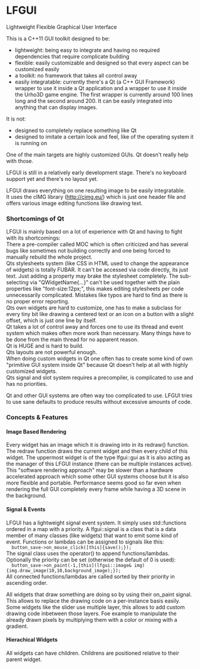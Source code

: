 # LFGUI
Lightweight Flexible Graphical User Interface

This is a C++11 GUI toolkit designed to be:
- lightweight: being easy to integrate and having no required dependencies that require complicate building 
- flexible: easily customizable and designed so that every aspect can be customized easily
- a toolkit: no framework that takes all control away
- easily integratable: currently there's a Qt (a C++ GUI Framework) wrapper to use it inside a Qt application and a wrapper to use it inside the Urho3D game engine. The first wrapper is currently around 100 lines long and the second around 200. It can be easily integrated into anything that can display images.

It is not:
- designed to completely replace something like Qt
- designed to imitate a certain look and feel, like of the operating system it is running on

One of the main targets are highly customized GUIs. Qt doesn't really help with those.

LFGUI is still in a relatively early development stage. There's no keyboard support yet and there's no layout yet.

LFGUI draws everything on one resulting image to be easily integratable.  
It uses the cIMG library (http://cimg.eu/) which is just one header file and offers various image editing functions like drawing text.

### Shortcomings of Qt

LFGUI is mainly based on a lot of experience with Qt and having to fight with its shortcomings:  
There a pre-compiler called MOC which is often criticized and has several bugs like sometimes not building correctly and one being forced to manually rebuild the whole project.  
Qts stylesheets system (like CSS in HTML used to change the appearance of widgets) is totally FUBAR. It can't be accessed via code directly, its just text. Just adding a property may brake the stylesheet completely. The sub-selecting via "QWidgetName{...}" can't be used together with the plain properties like "font-size:12px;", this makes editing stylesheets per code unnecessarily complicated. Mistakes like typos are hard to find as there is no proper error reporting.  
Qts own widgets are hard to customize, one has to make a subclass for every tiny bit like drawing a centered text or an icon on a button with a slight offset, which is just one line by itself.  
Qt takes a lot of control away and forces one to use its thread and event system which makes often more work than necessary. Many things have to be done from the main thread for no apparent reason.  
Qt is HUGE and is hard to build.  
Qts layouts are not powerful enough.  
When doing custom widgets in Qt one often has to create some kind of own "primitive GUI system inside Qt" because Qt doesn't help at all with highly customized widgets.  
Qts signal and slot system requires a precompiler, is complicated to use and has no priorities.

Qt and other GUI systems are often way too complicated to use. LFGUI tries to use sane defaults to produce results without excessive amounts of code.

### Concepts & Features

#### Image Based Rendering
  
Every widget has an image which it is drawing into in its redraw() function. The redraw function draws the current widget and then every child of this widget. The uppermost widget is of the type lfgui::gui as it is also acting as the manager of this LFGUI instance (there can be multiple instances active).  
This "software rendering approach" may be slower than a hardware accelerated approach which some other GUI systems choose but it is also more flexible and portable. Performance seems good so far even when rendering the full GUI completely every frame while having a 3D scene in the background.

#### Signal & Events

LFGUI has a lightweight signal event system. It simply uses std::functions ordered in a map with a priority.
A lfgui::signal is a class that is a data member of many classes (like widgets) that want to emit some kind of event. Functions or lambdas can be assigned to signals like this:  
`  button_save->on_mouse_click([this]{save();});`  
The signal class uses the operator() to append functions/lambdas.  
Optionally the priority can be set (otherwise the default of 0 is used):  
`  button_save->on_paint(-1,[this](lfgui::image& img){img.draw_image(10,10,background_image);});`  
All connected functions/lambdas are called sorted by their priority in ascending order.

All widgets that draw something are doing so by using their on_paint signal. This allows to replace the drawing code on a per-instance basis easily. Some widgets like the slider use multiple layer, this allows to add custom drawing code inbetween those layers. Foe example to manipulate the already drawn pixels by multiplying them with a color or mixing with a gradient.

#### Hierachical Widgets

All widgets can have children. Childrens are positioned relative to their parent widget.
